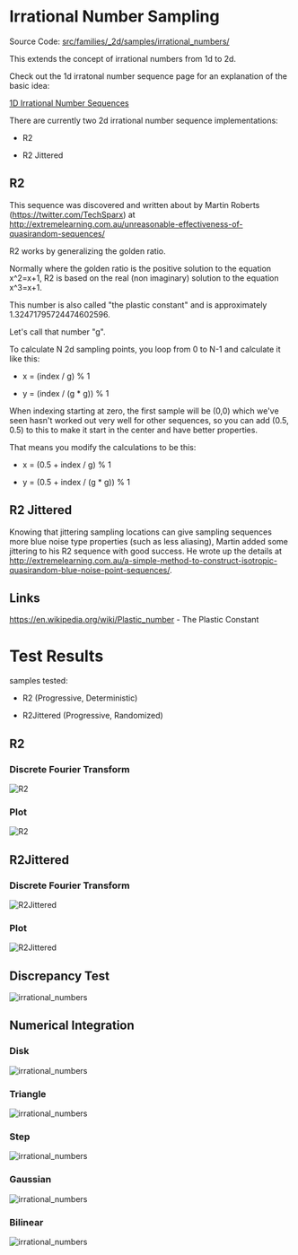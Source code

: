 # Irrational Number Sampling
Source Code: [src/families/_2d/samples/irrational_numbers/](../../../../src/families/_2d/samples/irrational_numbers/)

This extends the concept of irrational numbers from 1d to 2d.

Check out the 1d irratonal number sequence page for an explanation of the basic idea:
[1D Irrational Number Sequences](../../../2d/output/_1d/samples/irrational_numbers/page.md)  

There are currently two 2d irrational number sequence implementations:
* R2
* R2 Jittered

## R2

This sequence was discovered and written about by Martin Roberts (https://twitter.com/TechSparx) at http://extremelearning.com.au/unreasonable-effectiveness-of-quasirandom-sequences/

R2 works by generalizing the golden ratio.

Normally where the golden ratio is the positive solution to the equation x^2=x+1, R2 is based on the real (non imaginary) solution to the equation x^3=x+1.

This number is also called "the plastic constant" and is approximately 1.32471795724474602596.

Let's call that number "g".

To calculate N 2d sampling points, you loop from 0 to N-1 and calculate it like this:
* x = (index / g) % 1
* y = (index / (g * g)) % 1

When indexing starting at zero, the first sample will be (0,0) which we've seen hasn't worked out very well for other sequences, so you can add (0.5, 0.5) to this to make it start in the center and have better properties.

That means you modify the calculations to be this:
* x = (0.5 + index / g) % 1
* y = (0.5 + index / (g * g)) % 1

## R2 Jittered

Knowing that jittering sampling locations can give sampling sequences more blue noise type properties (such as less aliasing), Martin added some jittering to his R2 sequence with good success.  He wrote up the details at http://extremelearning.com.au/a-simple-method-to-construct-isotropic-quasirandom-blue-noise-point-sequences/.

## Links

https://en.wikipedia.org/wiki/Plastic_number - The Plastic Constant
# Test Results
 samples tested:
* R2 (Progressive, Deterministic)
* R2Jittered (Progressive, Randomized)
## R2
### Discrete Fourier Transform
![R2](../../../_2d/samples/irrational_numbers/DFT_R2.png)  
### Plot
![R2](../../../_2d/samples/irrational_numbers/MakePlot_R2.png)  
## R2Jittered
### Discrete Fourier Transform
![R2Jittered](../../../_2d/samples/irrational_numbers/DFT_R2Jittered.png)  
### Plot
![R2Jittered](../../../_2d/samples/irrational_numbers/MakePlot_R2Jittered.png)  
## Discrepancy Test
![irrational_numbers](../../../_2d/samples/irrational_numbers/CalculateDiscrepancy.png)  
## Numerical Integration
### Disk
![irrational_numbers](../../../_2d/samples/irrational_numbers/Disk.png)  
### Triangle
![irrational_numbers](../../../_2d/samples/irrational_numbers/Triangle.png)  
### Step
![irrational_numbers](../../../_2d/samples/irrational_numbers/Step.png)  
### Gaussian
![irrational_numbers](../../../_2d/samples/irrational_numbers/Gaussian.png)  
### Bilinear
![irrational_numbers](../../../_2d/samples/irrational_numbers/Bilinear.png)  
